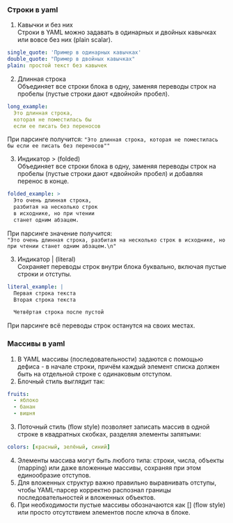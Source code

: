 
### Строки в yaml

1. Кавычки и без них\
Строки в YAML можно задавать в одинарных и двойных кавычках или вовсе без них (plain scalar).
```yaml
single_quote: 'Пример в одинарных кавычках'
double_quote: "Пример в двойных кавычках"
plain: простой текст без кавычек
```

2. Длинная строка\
Объединяет все строки блока в одну, заменяя переводы строк на пробелы (пустые строки дают «двойной» пробел).

```yaml
long_example:
  Это длинная строка,
  которая не поместилась бы
  если ее писать без переносов
```
При парсинге получится:
`"Это длинная строка, которая не поместилась бы если ее писать без переносов""`

3. Индикатор > (folded)\
Объединяет все строки блока в одну, заменяя переводы строк на пробелы (пустые строки дают «двойной» пробел) и добавляя перенос в конце.

```yaml
folded_example: >
  Это очень длинная строка,
  разбитая на несколько строк
  в исходнике, но при чтении
  станет одним абзацем.
```

При парсинге значение получится:\
`"Это очень длинная строка, разбитая на несколько строк в исходнике, но при чтении станет одним абзацем.\n"`

3. Индикатор | (literal)\
Сохраняет переводы строк внутри блока буквально, включая пустые строки и отступы.

```yaml
literal_example: |
  Первая строка текста
  Вторая строка текста

  Четвёртая строка после пустой
```

При парсинге всё переводы строк останутся на своих местах.


### Массивы в yaml

1.	В YAML массивы (последовательности) задаются с помощью дефиса - в начале строки, причём каждый элемент списка должен быть на отдельной строке с одинаковым отступом.
2. Блочный стиль выглядит так: 
```yaml
fruits:
  - яблоко
  - банан
  - вишня
```
3.	Поточный стиль (flow style) позволяет записать массив в одной строке в квадратных скобках, разделяя элементы запятыми:
```yaml
colors: [красный, зелёный, синий]
```
4. Элементы массива могут быть любого типа: строки, числа, объекты (mapping) или даже вложенные массивы, сохраняя при этом единообразие отступов. 
2. Для вложенных структур важно правильно выравнивать отступы, чтобы YAML-парсер корректно распознал границы последовательностей и вложенных объектов.
3. При необходимости пустые массивы обозначаются как [] (flow style) или просто отсутствием элементов после ключа в блоке.